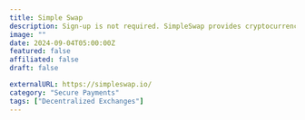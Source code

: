 ```yaml
---
title: Simple Swap
description: Sign-up is not required. SimpleSwap provides cryptocurrency exchange without registration.
image: ""
date: 2024-09-04T05:00:00Z
featured: false
affiliated: false
draft: false

externalURL: https://simpleswap.io/
category: "Secure Payments"
tags: ["Decentralized Exchanges"]
---
```

